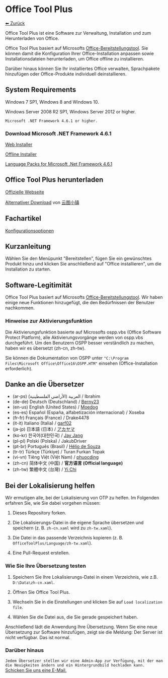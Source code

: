 ﻿# Office Tool Plus

[⬅ Zurück](https://github.com/YerongAI/Office-Tool)

Office Tool Plus ist eine Software zur Verwaltung, Installation und zum Herunterladen von Office.

Office Tool Plus basiert auf Microsofts [Office-Bereitstellungstool](https://docs.microsoft.com/de-de/DeployOffice/overview-of-the-office-2016-deployment-tool). Sie können damit die Konfiguration Ihrer Office-Installation anpassen sowie Installationsdateien herunterladen, um Office offline zu installieren.

Darüber hinaus können Sie Ihr installiertes Office verwalten, Sprachpakete hinzufügen oder Office-Produkte individuell deinstallieren.

## System Requirements

Windows 7 SP1, Windows 8 and Windows 10.

Windows Server 2008 R2 SP1, Windows Server 2012 or higher.

`Microsoft .NET Framework 4.6.1 or higher.`

### Download Microsoft .NET Framework 4.6.1

[Web Installer](http://go.microsoft.com/fwlink/?LinkId=780597)

[Offline Installer](http://go.microsoft.com/fwlink/?LinkId=780601)

[Language Packs for Microsoft .Net Framework 4.6.1](http://go.microsoft.com/fwlink/?LinkId=780604)

## Office Tool Plus herunterladen

[Offizielle Webseite](https://otp.landian.vip/)

[Alternativer Download](https://delivery.yuntu.dev/office-tool/) von [云图小镇](https://www.yuntu.dev/)

## Fachartikel

[Konfigurationsoptionen](https://docs.microsoft.com/de-de/deployoffice/configuration-options-for-the-office-2016-deployment-tool)

## Kurzanleitung

Wählen Sie den Menüpunkt "Bereitstellen", fügen Sie ein gewünschtes Produkt hinzu und klicken Sie anschließend auf "Office installieren", um die Installation zu starten.

## Software-Legitimität

Office Tool Plus basiert auf Microsofts [Office-Bereitstellungstool](https://docs.microsoft.com/de-de/DeployOffice/overview-of-the-office-2016-deployment-tool). Wir haben einige neue Funktionen hinzugefügt, die den Bedürfnissen der Benutzer nachkommen.

### Hinweise zur Aktivierungsfunktion

Die Aktivierungsfunktion basierte auf Microsofts ospp.vbs (Office Software Protect Platform), alle Aktivierungsvorgänge werden von ospp.vbs durchgeführt. Um den Benutzern OSPP besser verständlich zu machen, haben wir es übersetzt (zh-cn, zh-tw).

Sie können die Dokumentation von OSPP unter ````"C:\Program Files\Microsoft Office\Office16\OSPP.HTM"````  einsehen (Office-Installation erforderlich).

## Danke an die Übersetzer

- (ar-ps) العربية (الأراضي الفلسطينية) / Ibrahim
- (de-de) Deutsch (Deutschland) / [Berny23](https://steamcommunity.com/id/Berny23)
- (en-us) English (United States) / [Moedog](https://prprpr.love)
- (es-es) Español (España, alfabetización internacional) / Xoseba
- (fr-fr) Français (France) / Drake4478
- (it-it) Italiano (Italia) / [garf02](https://github.com/garf02)
- (ja-jp) 日本語 (日本) / [アカヤマ](https://github.com/akio1321)
- (ko-kr) 한국어(대한민국) / [Jay Jang](http://www.yaeyaya.com)
- (pl-pl) Polski (Polska) / JakubDriver
- (pt-br) Português (Brasil) / [Hélio de Souza](https://tinyurl.com/hdstec)
- (tr-tr) Türkçe (Türkiye) / Turan Furkan Topak
- (vi-vn) Tiêng Việt (Việt Nam) / [phuocding](https://github.com/phuocding)
- (zh-cn) 简体中文 (中国) / **官方语言 (Official language)**
- (zh-tw) 繁體中文 (台灣) / [Yi Chi](https://www.cotpear.com)

## Bei der Lokalisierung helfen

Wir ermutigen alle, bei der Lokalisierung von OTP zu helfen. Im Folgenden erfahren Sie, wie Sie dabei vorgehen müssen:

1. Dieses Repository forken.

2. Die Lokalisierungs-Datei in die eigene Sprache übersetzen und speichern (z. B. ````zh-cn.xaml```` wird zu ````zh-tw.xaml````).

3. Die Datei in das passende Verzeichnis kopieren (z. B. ````OfficeToolPlus/Language/zh-tw.xaml````).

4. Eine Pull-Request erstellen.

### Wie Sie Ihre Übersetzung testen

1. Speichern Sie Ihre Lokalisierungs-Datei in einem Verzeichnis, wie z.B. ````D:\Data\zh-cn.xaml````.

2. Öffnen Sie Office Tool Plus.

3. Wechseln Sie in die Einstellungen und klicken Sie auf ````Load localization file````.

4. Wählen Sie die Datei aus, die Sie gerade gespeichert haben.

Anschließend lädt die Anwendung Ihre Übersetzung. Wenn Sie eine neue Übersetzung zur Software hinzufügen, zeigt sie die Meldung: Der Server ist nicht verfügbar. Das ist normal.

### Darüber hinaus

````Jedem Übersetzer stellen wir eine Admin-App zur Verfügung, mit der man die Neuigkeiten ändern und ein Hintergrundbild hochladen kann.```` [Schicken Sie uns eine E-Mail.](mailto:yerong@coolhub.top)
